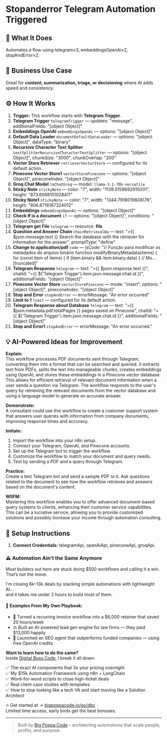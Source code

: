 # Stopanderror Telegram Automation Triggered
## 🚀 What It Does
Automates a flow using telegram×3, embeddingsOpenAi×2, stopAndError×2.

## 💼 Business Use Case
Great for **content, summarization, triage, or decisioning** where AI adds speed and consistency.

## ⚙️ How It Works
1. **Trigger:** This workflow starts with **Telegram Trigger**.
2. **Telegram Trigger** `telegramTrigger` — updates: "message", additionalFields: "[object Object]"
3. **Embeddings OpenAI** `embeddingsOpenAi` — options: "[object Object]"
4. **Default Data Loader** `documentDefaultDataLoader` — options: "[object Object]", dataType: "binary"
5. **Recursive Character Text Splitter** `textSplitterRecursiveCharacterTextSplitter` — options: "[object Object]", chunkSize: "3000", chunkOverlap: "200"
6. **Vector Store Retriever** `retrieverVectorStore` — configured for its default action.
7. **Pinecone Vector Store1** `vectorStorePinecone` — options: "[object Object]", pineconeIndex: "[object Object]"
8. **Groq Chat Model** `lmChatGroq` — model: `llama-3.1-70b-versatile`
9. **Sticky Note** `stickyNote` — color: "7", width: "1139.5159692915001", height: "873.6068151028411"
10. **Sticky Note1** `stickyNote` — color: "7", width: "1344.7918019808176", height: "806.8716167324012"
11. **Embeddings** `embeddingsOpenAi` — options: "[object Object]"
12. **Check If is a document** `if` — options: "[object Object]", conditions: "[object Object]"
13. **Telegram get File** `telegram` — resource: **file**
14. **Question and Answer Chain** `chainRetrievalQa` — text: "={{ $json.message.text }}
Search the database with the retriever for information for the answer", promptType: "define"
15. **Change to application/pdf** `code` — jsCode: "// Função para modificar os metadados do arquivo binário
function modifyBinaryMetadata(items) {
  for (const item of items) {
    if (item.binary && item.binary.data) {
      // Mo…[truncated]"
16. **Telegram Response** `telegram` — text: "={{ $json.response.text }}", chatId: "={{ $('Telegram Trigger').item.json.message.chat.id }}", additionalFields: "[object Object]"
17. **Pinecone Vector Store** `vectorStorePinecone` — mode: "insert", options: "[object Object]", pineconeIndex: "[object Object]"
18. **Stop and Error** `stopAndError` — errorMessage: "An error occurred"
19. **Limit to 1** `limit` — configured for its default action.
20. **Telegram Response about Database** `telegram` — text: "={{ $json.metadata.pdf.totalPages }} pages saved on Pinecone", chatId: "={{ $('Telegram Trigger').item.json.message.chat.id }}", additionalFields: "[object Object]"
21. **Stop and Error1** `stopAndError` — errorMessage: "An error occurred."

## 💡 AI-Powered Ideas for Improvement
**Explain:**  
This workflow processes PDF documents sent through Telegram, converting them into a format that can be searched and queried. It extracts text from PDFs, splits the text into manageable chunks, creates embeddings using OpenAI, and stores these embeddings in a Pinecone vector database. This allows for efficient retrieval of relevant document information when a user sends a question via Telegram. The workflow responds to the user's query by retrieving the relevant documents from the vector database and using a language model to generate an accurate answer.

**Demonstrate:**  
A consultant could use this workflow to create a customer support system that answers user queries with information from company documents, improving response times and accuracy.

**Imitate:**  
1. Import the workflow into your n8n setup.  
2. Connect your Telegram, OpenAI, and Pinecone accounts.  
3. Set up the Telegram bot to trigger the workflow.  
4. Customize the workflow to match your document and query needs.  
5. Test by sending a PDF and a query through Telegram.

**Practice:**  
Create a test Telegram bot and send a sample PDF to it. Ask questions related to the document to see how the workflow retrieves and answers based on the document's content.

**WIIFM:**  
Mastering this workflow enables you to offer advanced document-based query systems to clients, enhancing their customer service capabilities. This can be a lucrative service, allowing you to provide customized solutions and possibly increase your income through automation consulting.

## 🔧 Setup Instructions
1. **Connect Credentials:** telegramApi, openAiApi, pineconeApi, groqApi.

### ⚠️ Automation Ain’t the Same Anymore

Most builders out here are stuck doing $500 workflows and calling it a win.  
That’s not the move.  

I'm closing $6k–$13k deals by stacking simple automations with lightweight AI...  
and it takes me under 2 hours to build most of them.

#### 🧠 Examples From My Own Playbook:
- 🔁 Turned a recurring invoice workflow into a $6,000 retainer that saved 20 hours/week  
- ⚖️ Built an AI-powered lead gen engine for law firms — they paid $13,000 happily  
- 🚀 Launched an SEO agent that outperforms funded companies — using free OpenAI credits  

**Want to learn how to do the same?**  
Inside [Digital Boss Code](https://bigpoppacode.io/go/dbc), I break it all down:

✅ The exact AI components that 3x your pricing overnight  
✅ My $15k Automation Framework using n8n + LangChain  
✅ Word-for-word scripts to close high-ticket deals  
✅ Real client case studies with templates  
✅ How to stop looking like a tech VA and start moving like a Solution Architect  

🔥 Get started at → [bigpoppacode.io/go/dbc](https://bigpoppacode.io/go/dbc)  
Limited time access, early birds get the best bonuses.

---
> Built by [Big Poppa Code](https://bigpoppacode.io) – architecting automations that scale people, profits, and purpose.
